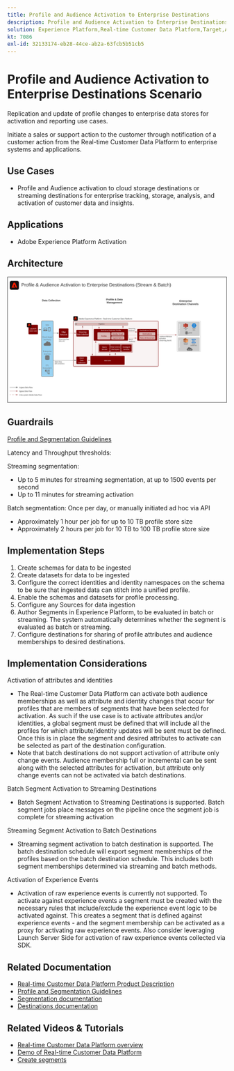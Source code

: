 ```yaml
---
title: Profile and Audience Activation to Enterprise Destinations
description: Profile and Audience Activation to Enterprise Destinations
solution: Experience Platform,Real-time Customer Data Platform,Target,Audience Manager,Analytics,Experience Cloud Services,Data Collection
kt: 7086
exl-id: 32133174-eb28-44ce-ab2a-63fcb5b51cb5
---
```

# Profile and Audience Activation to Enterprise Destinations Scenario

Replication and update of profile changes to enterprise data stores for activation and reporting use cases. 

Initiate a sales or support action to the customer through notification of a customer action from the Real-time Customer Data Platform to enterprise systems and applications.

## Use Cases

* Profile and Audience activation to cloud storage destinations or streaming destinations for enterprise tracking, storage, analysis, and activation of customer data and insights. 

## Applications

* Adobe Experience Platform Activation

## Architecture

<img src="assets/enterprise_destination.svg" alt="Reference architecture for the Enterprise Activation Scenario" style="border:1px solid #4a4a4a" />

## Guardrails

[Profile and Segmentation Guidelines](https://experienceleague.adobe.com/docs/experience-platform/profile/guardrails.html?lang=en)

Latency and Throughput thresholds:

Streaming segmentation:

* Up to 5 minutes for streaming segmentation, at up to 1500 events per second 
* Up to 11 minutes for streaming activation

Batch segmentation:
Once per day, or manually initiated ad hoc via API 

* Approximately 1 hour per job for up to 10 TB profile store size
* Approximately 2 hours per job for 10 TB to 100 TB profile store size

## Implementation Steps

1. Create schemas for data to be ingested
1. Create datasets for data to be ingested
1. Configure the correct identities and identity namespaces on the schema to be sure that ingested data can stitch into a unified profile.
1. Enable the schemas and datasets for profile processing.
1. Configure any Sources for data ingestion
1. Author Segments in Experience Platform, to be evaluated in batch or streaming. The system automatically determines whether the segment is evaluated as batch or streaming.
1. Configure destinations for sharing of profile attributes and audience memberships to desired destinations.

## Implementation Considerations

Activation of attributes and identities

* The Real-time Customer Data Platform can activate both audience memberships as well as attribute and identity changes that occur for profiles that are members of segments that have been selected for activation. As such if the use case is to activate attributes and/or identities, a global segment must be defined that will include all the profiles for which attribute/identity updates will be sent must be defined. Once this is in place the segment and desired attributes to activate can be selected as part of the destination configuration.
* Note that batch destinations do not support activation of attribute only change events. Audience membership full or incremental can be sent along with the selected attributes for activation, but attribute only change events can not be activated via batch destinations.  

Batch Segment Activation to Streaming Destinations

* Batch Segment Activation to Streaming Destinations is supported. Batch segment jobs place messages on the pipeline once the segment job is complete for streaming activation

Streaming Segment Activation to Batch Destinations

* Streaming segment activation to batch destination is supported. The batch destination schedule will export segment memberships of the profiles based on the batch destination schedule. This includes both segment memberships determined via streaming and batch methods.

Activation of Experience Events

* Activation of raw experience events is currently not supported. To activate against experience events a segment must be created with the necessary rules that include/exclude the experience event logic to be activated against. This creates a segment that is defined against experience events - and the segment membership can be activated as a proxy for activating raw experience events. Also consider leveraging Launch Server Side for activation of raw experience events collected via SDK.

## Related Documentation

* [Real-time Customer Data Platform Product Description](https://helpx.adobe.com/legal/product-descriptions/real-time-customer-data-platform.html)
* [Profile and Segmentation Guidelines](https://experienceleague.adobe.com/docs/experience-platform/profile/guardrails.html?lang=en)
* [Segmentation documentation](https://experienceleague.adobe.com/docs/experience-platform/segmentation/api/streaming-segmentation.html)
* [Destinations documentation](https://experienceleague.adobe.com/docs/experience-platform/destinations/catalog/overview.html)

## Related Videos & Tutorials

* [Real-time Customer Data Platform overview](https://experienceleague.adobe.com/docs/platform-learn/tutorials/application-services/rtcdp/understanding-the-real-time-customer-data-platform.html)
* [Demo of Real-time Customer Data Platform](https://experienceleague.adobe.com/docs/platform-learn/tutorials/application-services/rtcdp/demo.html)
* [Create segments](https://experienceleague.adobe.com/docs/platform-learn/tutorials/segments/create-segments.html)
